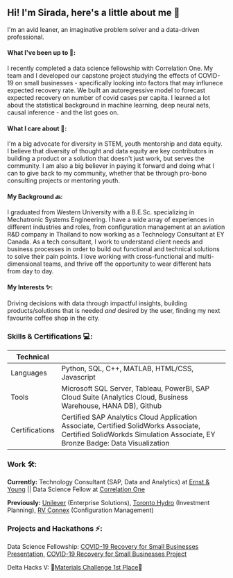 ## Hi! I'm Sirada, here's a little about me 👋

I'm an avid leaner, an imaginative problem solver and a data-driven professional. 

#### What I've been up to 🌱:
I recently completed a data science fellowship with Correlation One. My team and I developed our capstone project studying the effects of COVID-19 on small businesses - specifically looking into factors that may influnece expected recovery rate. We built an autoregressive model to forecast expected recovery on number of covid cases per capita. I learned a lot about the statistical background in machine learning, deep neural nets, causal inference - and the list goes on. 

#### What I care about 👯: 
I'm a big advocate for diversity in STEM, youth mentorship and data equity. I believe that diversity of thought and data equity are key contributors in building a product or a solution that doesn't just work, but serves the community. I am also a big believer in paying it forward and doing what I can to give back to my community, whether that be through pro-bono consulting projects or mentoring youth. 

#### My Background 🔙: 
I graduated from Western University with a B.E.Sc. specializing in Mechatronic Systems Engineering. I have a wide array of experiences in different industries and roles, from configuration management at an aviation R&D company in Thailand to now working as a Technology Consultant at EY Canada. As a tech consultant, I work to understand client needs and business processes in order to build out functional and technical solutions to solve their pain points. I love working with cross-functional and multi-dimensional teams, and thrive off the opportunity to wear different hats from day to day. 

#### My Interests ✨:
Driving decisions with data through impactful insights, building products/solutions that is needed *and* desired by the user, finding my next favourite coffee shop in the city. 

### Skills & Certifications 💻:
| Technical |  |
| ------------- | ------------- |
| Languages | Python, SQL, C++, MATLAB, HTML/CSS, Javascript  |
| Tools | Microsoft SQL Server, Tableau, PowerBI, SAP Cloud Suite (Analytics Cloud, Business Warehouse, HANA DB), Github |
| Certifications | Certified SAP Analytics Cloud Application Associate, Certified SolidWorks Associate, Certified SolidWorkds Simulation Associate, EY Bronze Badge: Data Visualization |

### Work 🛠️:
**Currently:** Technology Consultant (SAP, Data and Analytics) at [Ernst & Young](https://www.ey.com/en_ca) || Data Science Fellow at [Correlation One](https://www.correlation-one.com/data-science-for-all-women)

**Previously:** [Unilever](https://www.unilever.ca/) (Enterprise Solutions), [Toronto Hydro](https://www.torontohydro.com/) (Investment Planning), [RV Connex](https://www.rvconnex.com/) (Configuration Management)

### Projects and Hackathons ⚡:
Data Science Fellowship: [COVID-19 Recovery for Small Businesses Presentation](https://youtu.be/TRsLfuqjShg), [COVID-19 Recovery for Small Businesses Project](https://github.com/spittaya/small_business_recovery)


Delta Hacks V: 🏅[Materials Challenge 1st Place](https://devpost.com/software/material-arts-2000)🏅


<!--
**spittaya/spittaya** is a ✨ _special_ ✨ repository because its `README.md` (this file) appears on your GitHub profile.

Here are some ideas to get you started:

- 🔭 I’m currently working on ...
- 🌱 I’m currently learning ...
- 👯 I’m looking to collaborate on ...
- 🤔 I’m looking for help with ...
- 💬 Ask me about ...
- 📫 How to reach me: ...
- 😄 Pronouns: ...
- ⚡ Fun fact: ...
-->


